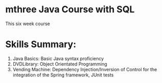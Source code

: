 # mthree Java Course with SQL 
This six week course 

# Skills Summary:

1. Java Basics: Basic Java syntax proficiency
2. DVDLibrary: Object Orientated Programming
3. Vending Machine: Dependency Injection/Inversion of Control for the integration of the Spring framework, JUnit tests
